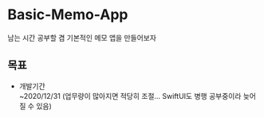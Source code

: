 # Basic-Memo-App  
남는 시간 공부할 겸 기본적인 메모 앱을 만들어보자

## 목표  

- 개발기간  
~2020/12/31 (업무량이 많아지면 적당히 조절... SwiftUI도 병행 공부중이라 늦어질 수 있음)
